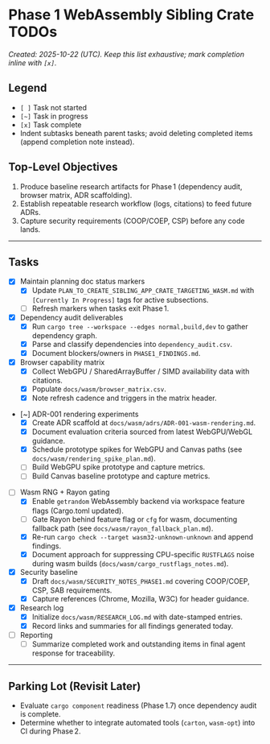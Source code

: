 # Phase 1 WebAssembly Sibling Crate TODOs

_Created: 2025-10-22 (UTC). Keep this list exhaustive; mark completion inline with `[x]`._

## Legend
- `[ ]` Task not started
- `[~]` Task in progress
- `[x]` Task complete
- Indent subtasks beneath parent tasks; avoid deleting completed items (append completion note instead).

## Top-Level Objectives
1. Produce baseline research artifacts for Phase 1 (dependency audit, browser matrix, ADR scaffolding).
2. Establish repeatable research workflow (logs, citations) to feed future ADRs.
3. Capture security requirements (COOP/COEP, CSP) before any code lands.

---

## Tasks

- [x] Maintain planning doc status markers
  - [x] Update `PLAN_TO_CREATE_SIBLING_APP_CRATE_TARGETING_WASM.md` with `[Currently In Progress]` tags for active subsections.
  - [ ] Refresh markers when tasks exit Phase 1.

- [x] Dependency audit deliverables
  - [x] Run `cargo tree --workspace --edges normal,build,dev` to gather dependency graph.
  - [x] Parse and classify dependencies into `dependency_audit.csv`.
  - [x] Document blockers/owners in `PHASE1_FINDINGS.md`.

- [x] Browser capability matrix
  - [x] Collect WebGPU / SharedArrayBuffer / SIMD availability data with citations.
  - [x] Populate `docs/wasm/browser_matrix.csv`.
  - [x] Note refresh cadence and triggers in the matrix header.

- [~] ADR-001 rendering experiments
  - [x] Create ADR scaffold at `docs/wasm/adrs/ADR-001-wasm-rendering.md`.
  - [x] Document evaluation criteria sourced from latest WebGPU/WebGL guidance.
  - [x] Schedule prototype spikes for WebGPU and Canvas paths (see `docs/wasm/rendering_spike_plan.md`).
  - [ ] Build WebGPU spike prototype and capture metrics.
  - [ ] Build Canvas baseline prototype and capture metrics.

- [ ] Wasm RNG + Rayon gating
  - [x] Enable `getrandom` WebAssembly backend via workspace feature flags (Cargo.toml updated).
  - [ ] Gate Rayon behind feature flag or `cfg` for wasm, documenting fallback path (see `docs/wasm/rayon_fallback_plan.md`).
  - [x] Re-run `cargo check --target wasm32-unknown-unknown` and append findings.
  - [x] Document approach for suppressing CPU-specific `RUSTFLAGS` noise during wasm builds (`docs/wasm/cargo_rustflags_notes.md`).

- [x] Security baseline
  - [x] Draft `docs/wasm/SECURITY_NOTES_PHASE1.md` covering COOP/COEP, CSP, SAB requirements.
  - [x] Capture references (Chrome, Mozilla, W3C) for header guidance.

- [x] Research log
  - [x] Initialize `docs/wasm/RESEARCH_LOG.md` with date-stamped entries.
  - [x] Record links and summaries for all findings generated today.

- [ ] Reporting
  - [ ] Summarize completed work and outstanding items in final agent response for traceability.

---

## Parking Lot (Revisit Later)
- Evaluate `cargo component` readiness (Phase 1.7) once dependency audit is complete.
- Determine whether to integrate automated tools (`carton`, `wasm-opt`) into CI during Phase 2.
